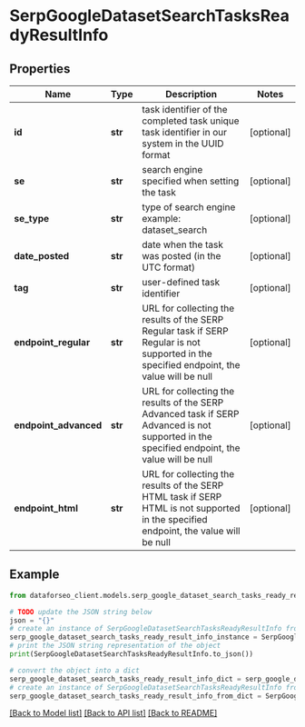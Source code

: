 # SerpGoogleDatasetSearchTasksReadyResultInfo


## Properties

Name | Type | Description | Notes
------------ | ------------- | ------------- | -------------
**id** | **str** | task identifier of the completed task unique task identifier in our system in the UUID format | [optional] 
**se** | **str** | search engine specified when setting the task | [optional] 
**se_type** | **str** | type of search engine example: dataset_search | [optional] 
**date_posted** | **str** | date when the task was posted (in the UTC format) | [optional] 
**tag** | **str** | user-defined task identifier | [optional] 
**endpoint_regular** | **str** | URL for collecting the results of the SERP Regular task if SERP Regular is not supported in the specified endpoint, the value will be null | [optional] 
**endpoint_advanced** | **str** | URL for collecting the results of the SERP Advanced task if SERP Advanced is not supported in the specified endpoint, the value will be null | [optional] 
**endpoint_html** | **str** | URL for collecting the results of the SERP HTML task if SERP HTML is not supported in the specified endpoint, the value will be null | [optional] 

## Example

```python
from dataforseo_client.models.serp_google_dataset_search_tasks_ready_result_info import SerpGoogleDatasetSearchTasksReadyResultInfo

# TODO update the JSON string below
json = "{}"
# create an instance of SerpGoogleDatasetSearchTasksReadyResultInfo from a JSON string
serp_google_dataset_search_tasks_ready_result_info_instance = SerpGoogleDatasetSearchTasksReadyResultInfo.from_json(json)
# print the JSON string representation of the object
print(SerpGoogleDatasetSearchTasksReadyResultInfo.to_json())

# convert the object into a dict
serp_google_dataset_search_tasks_ready_result_info_dict = serp_google_dataset_search_tasks_ready_result_info_instance.to_dict()
# create an instance of SerpGoogleDatasetSearchTasksReadyResultInfo from a dict
serp_google_dataset_search_tasks_ready_result_info_from_dict = SerpGoogleDatasetSearchTasksReadyResultInfo.from_dict(serp_google_dataset_search_tasks_ready_result_info_dict)
```
[[Back to Model list]](../README.md#documentation-for-models) [[Back to API list]](../README.md#documentation-for-api-endpoints) [[Back to README]](../README.md)


